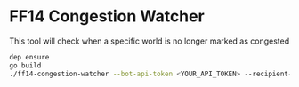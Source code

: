 
# FF14 Congestion Watcher

This tool will check when a specific world is no longer marked as congested

```bash
dep ensure
go build
./ff14-congestion-watcher --bot-api-token <YOUR_API_TOKEN> --recipient-id <YOUR RECIPIENT_ID>
```